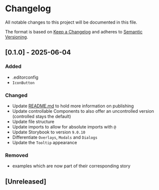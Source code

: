 # Changelog

All notable changes to this project will be documented in this file.

The format is based on [Keep a Changelog](https://keepachangelog.com/en/1.0.0/)
and adheres to [Semantic Versioning](https://semver.org/spec/v2.0.0.html).

## [0.1.0] - 2025-06-04

### Added

- .editorconfig
- `IconButton`

### Changed

- Update [README.md](README.md) to hold more information on publishing
- Update controllable Components to also offer an uncontrolled version (controlled stays the default)
- Update file structure
- Update imports to allow for absolute imports with `@`
- Update Storybook to version `9.0.10`
- Differentiate `Overlays`, `Modals` and `Dialogs`
- Update the `Tooltip` appearance

### Removed
- examples which are now part of their corresponding story

## [Unreleased]
